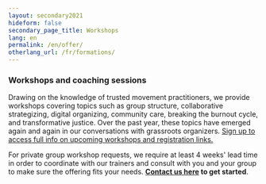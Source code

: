 ```yaml
---
layout: secondary2021
hideform: false
secondary_page_title: Workshops
lang: en
permalink: /en/offer/
otherlang_url: /fr/formations/
---
```

### Workshops and coaching sessions

Drawing on the knowledge of trusted movement practitioners, we provide workshops covering topics such as group structure, collaborative strategizing, digital organizing, community care, breaking the burnout cycle, and transformative justice. Over the past year, these topics have emerged again and again in our conversations with grassroots organizers. [Sign up to access full info on upcoming workshops and registration links.](https://www.lehub.ca/en/#inscription)

For private group workshop requests, we require at least 4 weeks' lead time in order to coordinate with our trainers and consult with you and your group to make sure the offering fits your needs. **[Contact us here](https://www.lehub.ca/en/#contact) to get started**.
